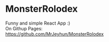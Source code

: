# MonsterRolodex
Funny and simple React App :) <br />
On Githup Pages:<br />
https://github.com/MrJeyhun/MonsterRolodex
